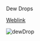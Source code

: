 Dew Drops 

[Weblink](https://dew-drops.netlify.app/)


![dewDrop](https://user-images.githubusercontent.com/77884951/180619291-3da0148c-9fae-4653-8bc6-5ba75caa018a.JPG)
